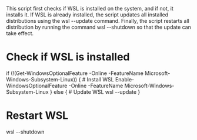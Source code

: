 This script first checks if WSL is installed on the system, and if not, it installs it. If WSL is already installed, the script updates all installed distributions using the wsl --update command. Finally, the script restarts all distribution by running the command wsl --shutdown so that the update can take effect.

# Check if WSL is installed
if (!(Get-WindowsOptionalFeature -Online -FeatureName Microsoft-Windows-Subsystem-Linux)) {
    # Install WSL
    Enable-WindowsOptionalFeature -Online -FeatureName Microsoft-Windows-Subsystem-Linux
} else {
    # Update WSL
    wsl --update
}
# Restart WSL
wsl --shutdown